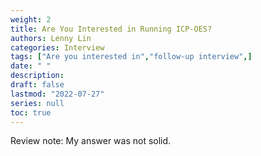 ```yaml
---
weight: 2
title: Are You Interested in Running ICP-OES?
authors: Lenny Lin
categories: Interview
tags: ["Are you interested in","follow-up interview",]
date: " "
description: 
draft: false
lastmod: "2022-07-27"
series: null
toc: true
---
```




Review note: My answer was not solid.
